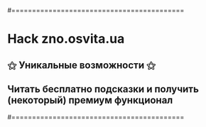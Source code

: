 #==========================================
# Hack zno.osvita.ua
## ⚝ Уникальные возможности ⚝
## Читать бесплатно подсказки и получить (некоторый) премиум функционал
#==========================================


